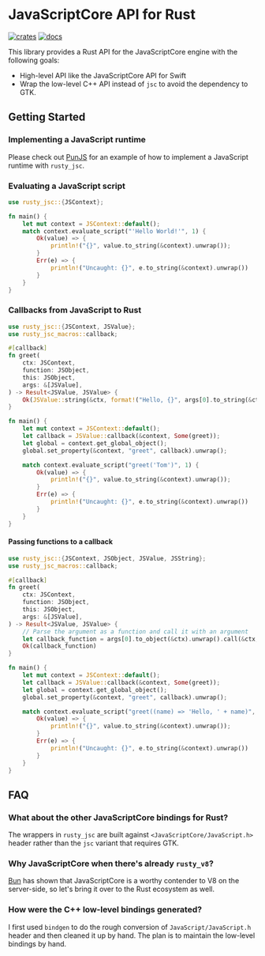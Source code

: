 # JavaScriptCore API for Rust

[![crates](https://img.shields.io/crates/v/rusty_jsc.svg)](https://crates.io/crates/rusty_jsc)
[![docs](https://docs.rs/rusty_jsc/badge.svg)](https://docs.rs/rusty_jsc)

This library provides a Rust API for the JavaScriptCore engine with the following goals:

* High-level API like the JavaScriptCore API for Swift
* Wrap the low-level C++ API instead of `jsc` to avoid the dependency to GTK.

## Getting Started

### Implementing a JavaScript runtime

Please check out [PunJS](examples/punjs) for an example of how to implement a JavaScript runtime with `rusty_jsc`.

### Evaluating a JavaScript script
```rust
use rusty_jsc::{JSContext};

fn main() {
    let mut context = JSContext::default();
    match context.evaluate_script("'Hello World!'", 1) {
        Ok(value) => {
            println!("{}", value.to_string(&context).unwrap());
        }
        Err(e) => {
            println!("Uncaught: {}", e.to_string(&context).unwrap())
        }
    }
}
```

### Callbacks from JavaScript to Rust

```rust
use rusty_jsc::{JSContext, JSValue};
use rusty_jsc_macros::callback;

#[callback]
fn greet(
    ctx: JSContext,
    function: JSObject,
    this: JSObject,
    args: &[JSValue],
) -> Result<JSValue, JSValue> {
    Ok(JSValue::string(&ctx, format!("Hello, {}", args[0].to_string(&ctx).unwrap())))
}

fn main() {
    let mut context = JSContext::default();
    let callback = JSValue::callback(&context, Some(greet));
    let global = context.get_global_object();
    global.set_property(&context, "greet", callback).unwrap();

    match context.evaluate_script("greet('Tom')", 1) {
        Ok(value) => {
            println!("{}", value.to_string(&context).unwrap());
        }
        Err(e) => {
            println!("Uncaught: {}", e.to_string(&context).unwrap())
        }
    }
}
```

#### Passing functions to a callback

```rust
use rusty_jsc::{JSContext, JSObject, JSValue, JSString};
use rusty_jsc_macros::callback;

#[callback]
fn greet(
    ctx: JSContext,
    function: JSObject,
    this: JSObject,
    args: &[JSValue],
) -> Result<JSValue, JSValue> {
    // Parse the argument as a function and call it with an argument
    let callback_function = args[0].to_object(&ctx).unwrap().call(&ctx, None, &[JSValue::string(&ctx, "Tom")]).unwrap();
    Ok(callback_function)
}

fn main() {
    let mut context = JSContext::default();
    let callback = JSValue::callback(&context, Some(greet));
    let global = context.get_global_object();
    global.set_property(&context, "greet", callback).unwrap();

    match context.evaluate_script("greet((name) => 'Hello, ' + name)", 1) {
        Ok(value) => {
            println!("{}", value.to_string(&context).unwrap());
        }
        Err(e) => {
            println!("Uncaught: {}", e.to_string(&context).unwrap())
        }
    }
}
```

## FAQ

### What about the other JavaScriptCore bindings for Rust?

The wrappers in `rusty_jsc` are built against `<JavaScriptCore/JavaScript.h>` header rather than the `jsc` variant that requires GTK.

### Why JavaScriptCore when there's already `rusty_v8`?

[Bun](https://bun.sh) has shown that JavaScriptCore is a worthy contender to V8 on the server-side, so let's bring it over to the Rust ecosystem as well.

### How were the C++ low-level bindings generated?

I first used `bindgen` to do the rough conversion of `JavaScript/JavaScript.h` header and then cleaned it up by hand.
The plan is to maintain the low-level bindings by hand.
